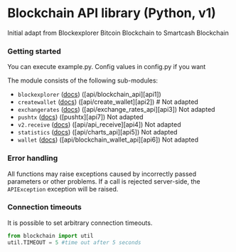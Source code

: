 # Blockchain API library (Python, v1)

Initial adapt from Blockexplorer Bitcoin Blockchain to Smartcash Blockchain

### Getting started

You can execute example.py. Config values in config.py if you want

The module consists of the following sub-modules:

* `blockexplorer` ([docs](docs/blockexplorer.md)) ([api/blockchain_api][api1])
* `createwallet` ([docs](docs/createwallet.md)) ([api/create_wallet][api2]) # Not adapted
* `exchangerates` ([docs](docs/exchangerates.md)) ([api/exchange\_rates\_api][api3]) Not adapted
* `pushtx` ([docs](docs/pushtx.md)) ([pushtx][api7]) Not adapted
* `v2.receive` ([docs](docs/receive.md)) ([api/api_receive][api4]) Not adapted
* `statistics` ([docs](docs/statistics.md)) ([api/charts_api][api5]) Not adapted
* `wallet` ([docs](docs/wallet.md)) ([api/blockchain\_wallet\_api][api6]) Not adapted

### Error handling

All functions may raise exceptions caused by incorrectly passed parameters or other problems. If a call is rejected server-side, the `APIException` exception will be raised.

### Connection timeouts

It is possible to set arbitrary connection timeouts.

```python
from blockchain import util
util.TIMEOUT = 5 #time out after 5 seconds
```


